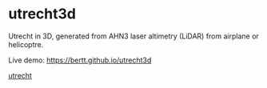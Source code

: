 # utrecht3d

Utrecht in 3D, generated from AHN3 laser altimetry (LiDAR) from airplane or helicoptre.

Live demo: https://bertt.github.io/utrecht3d

[utrecht](utrecht.png)